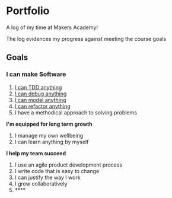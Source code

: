 # Portfolio

A log of my time at Makers Academy!

The log evidences my progress against meeting the course goals

## Goals

### I can make Software

1. [I can TDD anything](i-can-tdd-anything.md)
2. [I can debug anything](i-can-debug-anything.md)
3. [I can model anything](i-can-model-anything.md)
4. [I can refactor anything](i-can-refactor-anything.md)
5. I have a methodical approach to solving problems

**I'm equipped for long term growth**

1. I manage my own wellbeing
2. I can learn anything by myself

**I help my team succeed**

1. I use an agile product development process
2. I write code that is easy to change
3. I can justify the way I work
4. I grow collaboratively
5. \*\*\*\*

